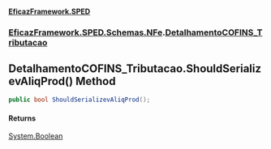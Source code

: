 #### [EficazFramework.SPED](EficazFrameworkSPED.md 'EficazFramework SPED')
### [EficazFramework.SPED.Schemas.NFe](EficazFramework.SPED.Schemas.NFe.md 'EficazFramework.SPED.Schemas.NFe').[DetalhamentoCOFINS_Tributacao](EficazFramework.SPED.Schemas.NFe/DetalhamentoCOFINS_Tributacao.md 'EficazFramework.SPED.Schemas.NFe.DetalhamentoCOFINS_Tributacao')

## DetalhamentoCOFINS_Tributacao.ShouldSerializevAliqProd() Method

```csharp
public bool ShouldSerializevAliqProd();
```

#### Returns
[System.Boolean](https://docs.microsoft.com/en-us/dotnet/api/System.Boolean 'System.Boolean')